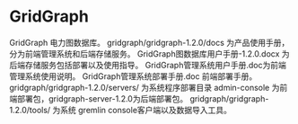 # GridGraph
GridGraph 电力图数据库。
gridgraph/gridgraph-1.2.0/docs 为产品使用手册，分为前端管理系统和后端存储服务。
GridGraph图数据库用户手册-1.2.0.docx 为后端存储服务包括部署以及使用指导。
GridGraph管理系统用户手册.doc为前端管理系统使用说明。
GridGraph管理系统部署手册.doc 前端部署手册。
gridgraph/gridgraph-1.2.0/servers/ 为系统程序部署目录 admin-console 为前端部署包，gridgraph-server-1.2.0为后端部署包。
gridgraph/gridgraph-1.2.0/tools/ 为系统 gremlin console客户端以及数据导入工具。
 
